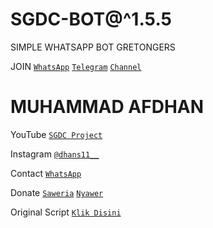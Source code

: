 # SGDC-BOT@^1.5.5

SIMPLE WHATSAPP BOT GRETONGERS

 JOIN
[`WhatsApp`](https://chat.whatsapp.com/C6JvFUMrWpBJ5THI0Bz3QM)
[`Telegram`](https://t.me/SGDC_TEAM)
[`Channel`](https://t.me/SobatGretong)

 # MUHAMMAD AFDHAN
YouTube
[`SGDC Project`](https://www.youtube.com/channel/UCpx5nDQcdVpqrQBUfMLuloA)

Instagram
[`@dhans11__`](https://instagram.com/dhans11__)

Contact 
[`WhatsApp`](https://wa.me/6282252655313&send?text=Bang+saya+mau+donasi,+5k+via+dana..+boleh+minta+nomor+dananya+bang?)

Donate
[`Saweria`](https://saweria.co/AFD11)
[`Nyawer`](https://nyawer.co/SGDC)

Original Script [`Klik Disini`](https://github.com/Nurutomo/wabot-aq)
